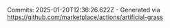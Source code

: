 Commits: 2025-01-20T12:36:26.622Z - Generated via https://github.com/marketplace/actions/artificial-grass
<br>

